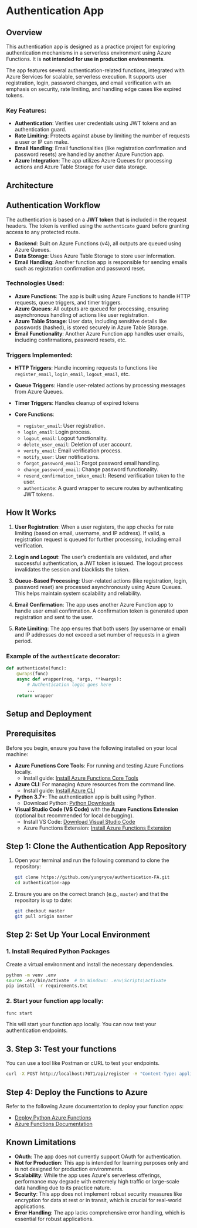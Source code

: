 # Authentication App

## Overview

This authentication app is designed as a practice project for exploring authentication mechanisms in a serverless environment using Azure Functions. It is **not intended for use in production environments**.

The app features several authentication-related functions, integrated with Azure Services for scalable, serverless execution. It supports user registration, login, password changes, and email verification with an emphasis on security, rate limiting, and handling edge cases like expired tokens.

### Key Features:
- **Authentication**: Verifies user credentials using JWT tokens and an authentication guard.
- **Rate Limiting**: Protects against abuse by limiting the number of requests a user or IP can make.
- **Email Handling**: Email functionalities (like registration confirmation and password resets) are handled by another Azure Function app.
- **Azure Integration**: The app utilizes Azure Queues for processing actions and Azure Table Storage for user data storage.

## Architecture

## Authentication Workflow
The authentication is based on a **JWT token** that is included in the request headers. The token is verified using the `authenticate` guard before granting access to any protected route.

- **Backend**: Built on Azure Functions (v4), all outputs are queued using Azure Queues.
- **Data Storage**: Uses Azure Table Storage to store user information.
- **Email Handling**: Another function app is responsible for sending emails such as registration confirmation and password reset.

### Technologies Used:
- **Azure Functions**: The app is built using Azure Functions to handle HTTP requests, queue triggers, and timer triggers.
- **Azure Queues**: All outputs are queued for processing, ensuring asynchronous handling of actions like user registration.
- **Azure Table Storage**: User data, including sensitive details like passwords (hashed), is stored securely in Azure Table Storage.
- **Email Functionality**: Another Azure Function app handles user emails, including confirmations, password resets, etc.

### Triggers Implemented:
- **HTTP Triggers**: Handle incoming requests to functions like `register_email`, `login_email`, `logout_email`, etc.
- **Queue Triggers**: Handle user-related actions by processing messages from Azure Queues.
- **Timer Triggers**: Handles cleanup of expired tokens 

- **Core Functions**:
    - `register_email`: User registration.
    - `login_email`: Login process.
    - `logout_email`: Logout functionality.
    - `delete_user_email`: Deletion of user account.
    - `verify_email`: Email verification process.
    - `notify_user`: User notifications.
    - `forgot_password_email`: Forgot password email handling.
    - `change_password_email`: Change password functionality.
    - `resend_confirmation_token_email`: Resend verification token to the user.
    - `authenticate`: A guard wrapper to secure routes by authenticating JWT tokens.

## How It Works

1. **User Registration**: When a user registers, the app checks for rate limiting (based on email, username, and IP address). If valid, a registration request is queued for further processing, including email verification.

2. **Login and Logout**: The user’s credentials are validated, and after successful authentication, a JWT token is issued. The logout process invalidates the session and blacklists the token.

3. **Queue-Based Processing**: User-related actions (like registration, login, password reset) are processed asynchronously using Azure Queues. This helps maintain system scalability and reliability.

4. **Email Confirmation**: The app uses another Azure Function app to handle user email confirmation. A confirmation token is generated upon registration and sent to the user.

5. **Rate Limiting**: The app ensures that both users (by username or email) and IP addresses do not exceed a set number of requests in a given period.

### Example of the `authenticate` decorator:

```python
def authenticate(func):
    @wraps(func)
    async def wrapper(req, *args, **kwargs):
        # Authentication logic goes here
        ...
    return wrapper
```

## Setup and Deployment

## Prerequisites

Before you begin, ensure you have the following installed on your local machine:

- **Azure Functions Core Tools**: For running and testing Azure Functions locally.
  - Install guide: [Install Azure Functions Core Tools](https://docs.microsoft.com/en-us/azure/azure-functions/functions-run-local)
- **Azure CLI**: For managing Azure resources from the command line.
  - Install guide: [Install Azure CLI](https://docs.microsoft.com/en-us/cli/azure/install-azure-cli)
- **Python 3.7+**: The authentication app is built using Python.
  - Download Python: [Python Downloads](https://www.python.org/downloads/)
- **Visual Studio Code (VS Code)** with the **Azure Functions Extension** (optional but recommended for local debugging).
  - Install VS Code: [Download Visual Studio Code](https://code.visualstudio.com/)
  - Azure Functions Extension: [Install Azure Functions Extension](https://marketplace.visualstudio.com/items?itemName=ms-azuretools.vscode-azurefunctions)

## Step 1: Clone the Authentication App Repository

1. Open your terminal and run the following command to clone the repository:

    ```bash
    git clone https://github.com/yungryce/authentication-FA.git
    cd authentication-app
    ```

2. Ensure you are on the correct branch (e.g., `master`) and that the repository is up to date:

    ```bash
    git checkout master
    git pull origin master
    ```

## Step 2: Set Up Your Local Environment

### 1. Install Required Python Packages

Create a virtual environment and install the necessary dependencies.

```bash
python -m venv .env
source .env/bin/activate  # On Windows: .env\Scripts\activate
pip install -r requirements.txt
```

### 2. Start your function app locally:
```bash
func start
```

This will start your function app locally. You can now test your authentication endpoints.

## 3. Step 3: Test your functions
You can use a tool like Postman or cURL to test your endpoints.
```bash
curl -X POST http://localhost:7071/api/register -H "Content-Type: application/json" -d '{"username": "testuser", "email": "test@example.com", "password": "TestPassword123", "first_name": "John", "last_name": "Doe"}'
```

## Step 4: Deploy the Functions to Azure

Refer to the following Azure documentation to deploy your function apps:

- [Deploy Python Azure Functions](https://docs.microsoft.com/en-us/azure/azure-functions/functions-develop-python)
- [Azure Functions Documentation](https://docs.microsoft.com/en-us/azure/azure-functions/)


## Known Limitations

- **OAuth**: The app does not currently support OAuth for authentication.
- **Not for Production**: This app is intended for learning purposes only and is not designed for production environments.
- **Scalability**: While the app uses Azure's serverless offerings, performance may degrade with extremely high traffic or large-scale data handling due to its practice nature.
- **Security**: This app does not implement robust security measures like encryption for data at rest or in transit, which is crucial for real-world applications.
- **Error Handling**: The app lacks comprehensive error handling, which is essential for robust applications.
